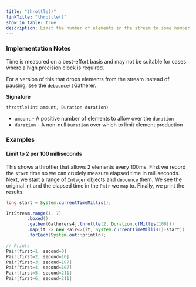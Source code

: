 ```yaml
---
title: "throttle()"
linkTitle: "throttle()"
show_in_table: true
description: Limit the number of elements in the stream to some number per period. When the limit is reached consumption is paused until a new period starts and the count resets.
---
```



### Implementation Notes

Time is measured on a best-effort basis and may not be suitable for cases where a high precision clock is required.

For a version of this that drops elements from the stream instead of pausing, see the [`debounce()`](/gatherers/filtering-and-selection/debounce/)Gatherer. 

**Signature**

`throttle(int amount, Duration duration)`

* `amount` - A positive number of elements to allow over the `duration`
* `duration` - A non-null `Duration` over which to limit element production

### Examples

#### Limit to 2 per 100 milliseconds

This shows a throttler that allows 2 elements every 100ms. First we record the `start` time so we can crudely measure elapsed time in milliseconds.
Next, we start a range of `Integer` objects and `debounce` them. We see the original int and the elapsed time in the `Pair` we `map` to. Finally,
we print the results.

```java
long start = System.currentTimeMillis();

IntStream.range(1, 7)
        .boxed()
        .gather(Gatherers4j.throttle(2, Duration.ofMillis(100)))
        .map(it -> new Pair<>(it, System.currentTimeMillis()-start))
        .forEach(System.out::println);

// Prints
Pair[first=1, second=0]
Pair[first=2, second=10]
Pair[first=3, second=107]
Pair[first=4, second=107]
Pair[first=5, second=211]
Pair[first=6, second=211]
```


